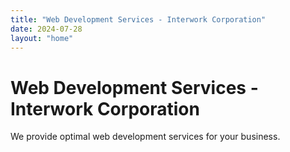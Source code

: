 ```yaml
---
title: "Web Development Services - Interwork Corporation"
date: 2024-07-28
layout: "home"
---
```


# Web Development Services - Interwork Corporation

We provide optimal web development services for your business.
